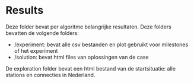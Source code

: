 # Results

Deze folder bevat per algoritme belangrijke resultaten. Deze folders bevatten de volgende folders:

- /experiment: bevat alle csv bestanden en plot gebruikt voor milestones of het experiment
- /solution: bevat html files van oplossingen van de case

De exploration folder bevat een html bestand van de startsituatie: alle stations en connecties in Nederland.